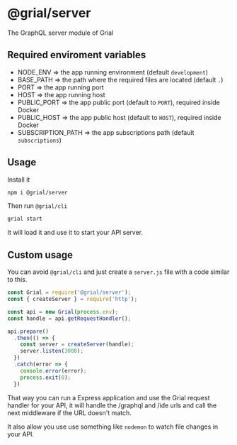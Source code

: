# @grial/server
The GraphQL server module of Grial

## Required enviroment variables
- NODE_ENV => the app running environment (default `development`)
- BASE_PATH => the path where the required files are located (default `.`)
- PORT => the app running port
- HOST => the app running host
- PUBLIC_PORT => the app public port (default to `PORT`), required inside Docker
- PUBLIC_HOST => the app public host (default to `HOST`), required inside Docker
- SUBSCRIPTION_PATH => the app subscriptions path (default `subscriptions`)

## Usage
Install it

```bash
npm i @grial/server
```

Then run `@grial/cli`

```bash
grial start
```

It will load it and use it to start your API server.

## Custom usage
You can avoid `@grial/cli` and just create a `server.js` file with a code similar to this.

```js
const Grial = require('@grial/server');
const { createServer } = require('http');

const api = new Grial(process.env);
const handle = api.getRequestHandler();

api.prepare()
  .then(() => {
    const server = createServer(handle);
    server.listen(3000);
  })
  .catch(error => {
    console.error(error);
    process.exit(0);
  })
```

That way you can run a Express application and use the Grial request handler for your API, it will handle the /graphql and /ide urls and call the next middleware if the URL doesn't match.

It also allow you use use something like `nodemon` to watch file changes in your API.
